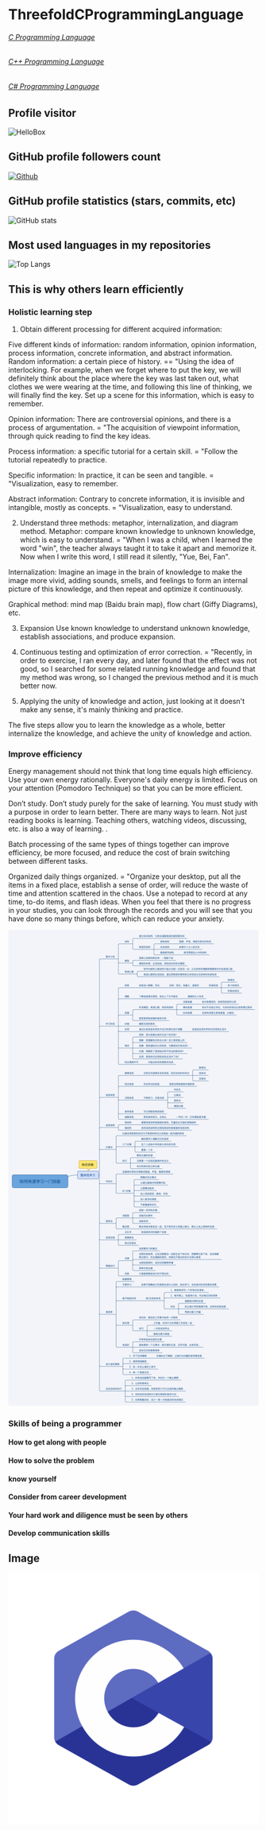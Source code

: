 # ThreefoldCProgrammingLanguage

###### [C Programming Language](https://github.com/cs-joy/ThreeFoldCProgrammingLanguage/tree/main/C-Language)
###### [C++ Programming Language](https://github.com/cs-joy/ThreeFoldCProgrammingLanguage/tree/main/CPP-Language)
###### [C# Programming Language](https://github.com/cs-joy/ThreeFoldCProgrammingLanguage/tree/main/C%23-Language)



## Profile visitor
![HelloBox](https://visitor-badge.laobi.icu/badge?page_id=cs-joy.cs-joy) 

## GitHub profile followers count
[![Github](https://img.shields.io/github/followers/cs-joy?label=Follow&style=social)](https://github.com/cs-joy)

## GitHub profile statistics (stars, commits, etc)
![GitHub stats](https://github-readme-stats.vercel.app/api?username=cs-joy&show_icons=true&theme=tokyonight)

## Most used languages in my repositories
![Top Langs](https://github-readme-stats.vercel.app/api/top-langs/?username=cs-joy&theme=tokyonight)





 
## This is why others learn efficiently

### Holistic learning step
1. Obtain different processing for different acquired information:

Five different kinds of information: random information, opinion information, process information, concrete information, and abstract information. Random information: a certain piece of history. == "Using the idea of ​​interlocking. For example, when we forget where to put the key, we will definitely think about the place where the key was last taken out, what clothes we were wearing at the time, and following this line of thinking, we will finally find the key. Set up a scene for this information, which is easy to remember.

Opinion information: There are controversial opinions, and there is a process of argumentation. = "The acquisition of viewpoint information, through quick reading to find the key ideas.

Process information: a specific tutorial for a certain skill. = "Follow the tutorial repeatedly to practice.

Specific information: In practice, it can be seen and tangible. = "Visualization, easy to remember.

Abstract information: Contrary to concrete information, it is invisible and intangible, mostly as concepts. = "Visualization, easy to understand.

2. Understand three methods: metaphor, internalization, and diagram method. Metaphor: compare known knowledge to unknown knowledge, which is easy to understand. = "When I was a child, when I learned the word "win", the teacher always taught it to take it apart and memorize it. Now when I write this word, I still read it silently, "Yue, Bei, Fan".

Internalization: Imagine an image in the brain of knowledge to make the image more vivid, adding sounds, smells, and feelings to form an internal picture of this knowledge, and then repeat and optimize it continuously.

Graphical method: mind map (Baidu brain map), flow chart (Giffy Diagrams), etc.

3. Expansion Use known knowledge to understand unknown knowledge, establish associations, and produce expansion.

4. Continuous testing and optimization of error correction. = "Recently, in order to exercise, I ran every day, and later found that the effect was not good, so I searched for some related running knowledge and found that my method was wrong, so I changed the previous method and it is much better now.

5. Applying the unity of knowledge and action, just looking at it doesn't make any sense, it's mainly thinking and practice.

The five steps allow you to learn the knowledge as a whole, better internalize the knowledge, and achieve the unity of knowledge and action.

### Improve efficiency
Energy management should not think that long time equals high efficiency. Use your own energy rationally. Everyone's daily energy is limited. Focus on your attention (Pomodoro Technique) so that you can be more efficient.

Don’t study. Don’t study purely for the sake of learning. You must study with a purpose in order to learn better. There are many ways to learn. Not just reading books is learning. Teaching others, watching videos, discussing, etc. is also a way of learning. .

Batch processing of the same types of things together can improve efficiency, be more focused, and reduce the cost of brain switching between different tasks.

Organized daily things organized. = "Organize your desktop, put all the items in a fixed place, establish a sense of order, will reduce the waste of time and attention scattered in the chaos. Use a notepad to record at any time, to-do items, and flash ideas. When you feel that there is no progress in your studies, you can look through the records and you will see that you have done so many things before, which can reduce your anxiety.

![image](https://github.com/BinaryArtists/reading-list/blob/master/resource/how-to-study.png)
### Skills of being a programmer
#### How to get along with people
#### How to solve the problem
#### know yourself
#### Consider from career development
#### Your hard work and diligence must be seen by others
#### Develop communication skills

## Image
![GitHub Logo](/assets/C.png)
